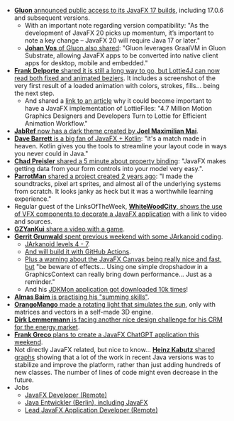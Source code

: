 * [**Gluon** announced public access to its JavaFX 17 builds](https://twitter.com/GluonHQ/status/1623680620315529216), including 17.0.6 and subsequent versions.
  * With an important note regarding version compatibility: "As the development of JavaFX 20 picks up momentum, it’s important to note a key change – JavaFX 20 will require Java 17 or later."
  * [**Johan Vos** of Gluon also shared](https://twitter.com/johanvos/status/1623958106387410945): "Gluon leverages GraalVM in Gluon Substrate, allowing JavaFX apps to be converted into native client apps for desktop, mobile and embedded."
* [**Frank Delporte** shared it is still a long way to go, but Lottie4J can now read both fixed and animated beziers](https://twitter.com/FrankDelporte/status/1622870327301746688). It includes a screenshot of the very first result of a loaded animation with colors, strokes, fills... being the next step.
  * And shared a [link to an article](https://foojay.social/@lottie4j/109839719108396708) why it could become important to have a JavaFX implementation of LottieFiles: "4.7 Million Motion Graphics Designers and Developers Turn to Lottie for Efficient Animation Workflow."
* [**JabRef** now has a dark theme created by **Joel Maximilian Mai**](https://foojay.social/@jabref/109836297203164251).
* [**Dave Barrett** is a big fan of JavaFX + Kotlin](https://twitter.com/Polypragmatist/status/1623457419404914690): "it's a match made in heaven.  Kotlin gives you the tools to streamline your layout code in ways you never could in Java."
* [**Chad Preisler** shared a 5 minute about property binding](https://twitter.com/cpreisler/status/1623174913891659777): "JavaFX makes getting data from your form controls into your model very easy.".
* [**ParrotMan** shared a project created 2 years ago](https://twitter.com/ParrotMan18/status/1621884694081204225): "I made the soundtracks, pixel art sprites, and almost all of the underlying systems from scratch. It looks janky as heck but it was a worthwhile learning experience."
* Regular guest of the LinksOfTheWeek, [**WhiteWoodCity**, shows the use of VFX components to decorate a JavaFX application](https://twitter.com/WhiteWoodCity/status/1622774096957431808) with a link to video and sources.
* [**GZYanKui** share a video with a game](https://twitter.com/YangKui7/status/1622748759309570050).
* [**Gerrit Grunwald** spent previous weekend with some JArkanoid coding](https://twitter.com/hansolo_/status/1621905556075077634).
  * [JArkanoid levels 4 - 7](https://twitter.com/hansolo_/status/1621905661012353025).
  * [And will build it with GitHub Actions](https://twitter.com/hansolo_/status/1622151570119852033).
  * [Plus a warning about the JavaFX Canvas being really nice and fast, but](https://twitter.com/hansolo_/status/1621651332011642881) "be beware of effects... Using one simple dropshadow in a GraphicsContext can really bring down performance... Just as a reminder."
  * And his [JDKMon application got downloaded 10k times](https://twitter.com/hansolo_/status/1623028117219450881)!
* [**Almas Baim** is practising his "summing skills"](https://twitter.com/AlmasBaim/status/1621649400052211715).
* [**OrangoMango** made a rotating light that simulates the sun](https://twitter.com/orango_mango/status/1621578572895854595), only with matrices and vectors in a self-made 3D engine.
* [**Dirk Lemmermann** is facing another nice design challenge for his CRM for the energy market](https://twitter.com/dlemmermann/status/1621512306311200769).
* [**Frank Greco** plans to create a JavaFX ChatGPT application this weekend](https://twitter.com/frankgreco/status/1623701464362229760).
* Not directly JavaFX related, but nice to know... [**Heinz Kabutz** shared graphs](https://mastodon.social/@HeinzKabutz/109799634014176668) showing that a lot of the work in recent Java versions was to stabilize and improve the platform, rather than just adding hundreds of new classes. The number of lines of code might even decrease in the future.
* Jobs
  * [JavaFX Developer (Remote)](https://remotewant.com/job/javafx-developer-2/)
  * [Java Entwickler (Berlin), including JavaFX](https://germantechjobs.de/jobs/Honeypot-GmbH-Java-Entwickler)
  * [Lead JavaFX Application Developer (Remote)](https://remotewant.com/job/lead-javafx-application-developer/)